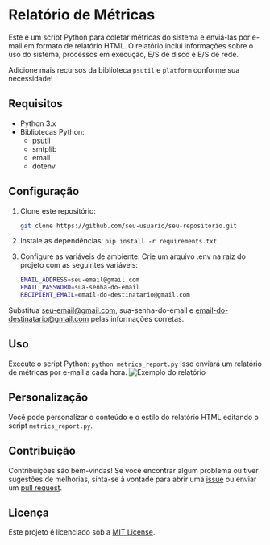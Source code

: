 # Relatório de Métricas

Este é um script Python para coletar métricas do sistema e enviá-las por e-mail em formato de relatório HTML. O relatório inclui informações sobre o uso do sistema, processos em execução, E/S de disco e E/S de rede.

Adicione mais recursos da biblíoteca `psutil` e `platform` conforme sua necessidade!

## Requisitos

- Python 3.x
- Bibliotecas Python:
  - psutil
  - smtplib
  - email
  - dotenv

## Configuração

1. Clone este repositório:
   ```bash
   git clone https://github.com/seu-usuario/seu-repositorio.git
   ```
2. Instale as dependências:
`pip install -r requirements.txt`

3. Configure as variáveis de ambiente:
Crie um arquivo .env na raiz do projeto com as seguintes variáveis:
    ```bash
    EMAIL_ADDRESS=seu-email@gmail.com
    EMAIL_PASSWORD=sua-senha-do-email
    RECIPIENT_EMAIL=email-do-destinatario@gmail.com
    ```
Substitua seu-email@gmail.com, sua-senha-do-email e email-do-destinatario@gmail.com pelas informações corretas.

## Uso
Execute o script Python: `python metrics_report.py`
Isso enviará um relatório de métricas por e-mail a cada hora.
![Exemplo do relatório](https://i.imgur.com/jyinWlL.png)

## Personalização
Você pode personalizar o conteúdo e o estilo do relatório HTML editando o script `metrics_report.py`.

## Contribuição

Contribuições são bem-vindas! Se você encontrar algum problema ou tiver sugestões de melhorias, sinta-se à vontade para abrir uma [issue](https://github.com/Solvezera/metrics_report/issues) ou enviar um [pull request](https://github.com/metrics_report/passmanager/pulls).

## Licença

Este projeto é licenciado sob a [MIT License](https://opensource.org/licenses/MIT).